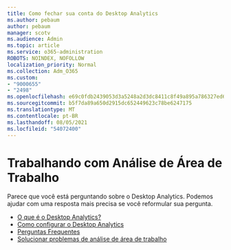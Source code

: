 ```yaml
---
title: Como fechar sua conta do Desktop Analytics
ms.author: pebaum
author: pebaum
manager: scotv
ms.audience: Admin
ms.topic: article
ms.service: o365-administration
ROBOTS: NOINDEX, NOFOLLOW
localization_priority: Normal
ms.collection: Adm_O365
ms.custom:
- "9000655"
- "2498"
ms.openlocfilehash: e69c0fdb2439053d3a5248a2d3dc8411c8f49a895a786327ed6e1775448751f6
ms.sourcegitcommit: b5f7da89a650d2915dc652449623c78be6247175
ms.translationtype: MT
ms.contentlocale: pt-BR
ms.lasthandoff: 08/05/2021
ms.locfileid: "54072400"
---
```

# <a name="working-with-desktop-analytics"></a>Trabalhando com Análise de Área de Trabalho

Parece que você está perguntando sobre o Desktop Analytics. Podemos ajudar com uma resposta mais precisa se você reformular sua pergunta.

- [O que é o Desktop Analytics?](https://docs.microsoft.com/configmgr/desktop-analytics/overview)
- [Como configurar o Desktop Analytics](https://docs.microsoft.com/configmgr/desktop-analytics/set-up)
- [Perguntas Frequentes](https://docs.microsoft.com/configmgr/desktop-analytics/faq)
- [Solucionar problemas de análise de área de trabalho](https://docs.microsoft.com/configmgr/desktop-analytics/troubleshooting)
